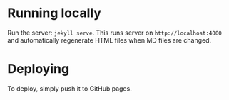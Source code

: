 # Running locally
Run the server: `jekyll serve`.
This runs server on `http://localhost:4000` and automatically regenerate HTML files when MD files are changed.

# Deploying
To deploy, simply push it to GitHub pages.
